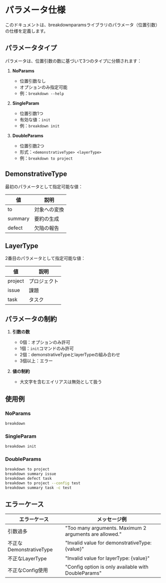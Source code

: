# パラメータ仕様

このドキュメントは、breakdownparamsライブラリのパラメータ（位置引数）の仕様を定義します。

## パラメータタイプ

パラメータは、位置引数の数に基づいて3つのタイプに分類されます：

1. **NoParams**
   - 位置引数なし
   - オプションのみ指定可能
   - 例：`breakdown --help`

2. **SingleParam**
   - 位置引数1つ
   - 有効な値：`init`
   - 例：`breakdown init`

3. **DoubleParams**
   - 位置引数2つ
   - 形式：`<demonstrativeType> <layerType>`
   - 例：`breakdown to project`

## DemonstrativeType

最初のパラメータとして指定可能な値：

| 値      | 説明         |
| ------- | ------------ |
| to      | 対象への変換 |
| summary | 要約の生成   |
| defect  | 欠陥の報告   |

## LayerType

2番目のパラメータとして指定可能な値：

| 値      | 説明         |
| ------- | ------------ |
| project | プロジェクト |
| issue   | 課題         |
| task    | タスク       |

## パラメータの制約

1. **引数の数**
   - 0個：オプションのみ許可
   - 1個：`init`コマンドのみ許可
   - 2個：demonstrativeTypeとlayerTypeの組み合わせ
   - 3個以上：エラー

2. **値の制約**
   - 大文字を含むエイリアスは無効として扱う

## 使用例

### NoParams

```bash
breakdown
```

### SingleParam

```bash
breakdown init
```

### DoubleParams

```bash
breakdown to project
breakdown summary issue
breakdown defect task
breakdown to project --config test
breakdown summary task -c test
```

## エラーケース

| エラーケース            | メッセージ例                                           |
| ----------------------- | ------------------------------------------------------ |
| 引数過多                | "Too many arguments. Maximum 2 arguments are allowed." |
| 不正なDemonstrativeType | "Invalid value for demonstrativeType: {value}"         |
| 不正なLayerType         | "Invalid value for layerType: {value}"                 |
| 不正なConfig使用        | "Config option is only available with DoubleParams"    |
